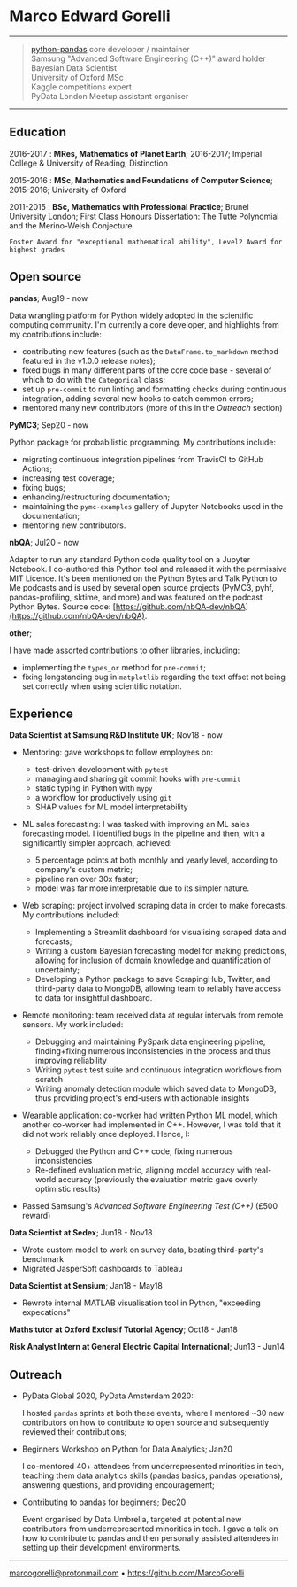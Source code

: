 Marco Edward Gorelli
============

----

> [python-pandas](https://pandas.pydata.org/about/team.html) core developer / maintainer\
> Samsung "Advanced Software Engineering (C++)" award holder\
> Bayesian Data Scientist\
> University of Oxford MSc\
> Kaggle competitions expert\
> PyData London Meetup assistant organiser

----

Education
---------

2016-2017
:   **MRes, Mathematics of Planet Earth**; 2016-2017; Imperial College & University of Reading; Distinction

2015-2016
:   **MSc, Mathematics and Foundations of Computer Science**; 2015-2016; University of Oxford

2011-2015
:   **BSc, Mathematics with Professional Practice**; Brunel University London; First Class Honours
    Dissertation: The Tutte Polynomial and the Merino-Welsh Conjecture

    Foster Award for "exceptional mathematical ability", Level2 Award for highest grades

Open source
-----------

**pandas**; Aug19 - now

Data wrangling platform for Python widely adopted in the scientific computing community. I'm currently a core developer, and highlights from my contributions include:

- contributing new features (such as the `DataFrame.to_markdown` method featured in the v1.0.0 release notes);
- fixed bugs in many different parts of the core code base - several of which to do with the `Categorical` class;
- set up `pre-commit` to run linting and formatting checks during continuous integration, adding several new hooks to catch common errors;
- mentored many new contributors (more of this in the _Outreach_ section)

**PyMC3**; Sep20 - now

Python package for probabilistic programming. My contributions include:

- migrating continuous integration pipelines from TravisCI to GitHub Actions;
- increasing test coverage;
- fixing bugs;
- enhancing/restructuring documentation;
- maintaining the `pymc-examples` gallery of Jupyter Notebooks used in the documentation;
- mentoring new contributors.

**nbQA**; Jul20 - now

Adapter to run any standard Python code quality tool on a Jupyter Notebook. I co-authored this Python tool and released it with the permissive MIT Licence. It's been mentioned on the Python Bytes and Talk Python to Me podcasts and is used by several open source projects (PyMC3, pyhf, pandas-profiling, sktime, and more) and was featured on the podcast Python Bytes. Source code: [https://github.com/nbQA-dev/nbQA](https://github.com/nbQA-dev/nbQA).

**other**;

I have made assorted contributions to other libraries, including:

- implementing the `types_or` method for `pre-commit`;
- fixing longstanding bug in `matplotlib` regarding the text offset not being set correctly when using scientific notation.

Experience
----------

**Data Scientist at Samsung R&D Institute UK**; Nov18 - now

- Mentoring: gave workshops to follow employees on:

  * test-driven development with `pytest`
  * managing and sharing git commit hooks with `pre-commit`
  * static typing in Python with `mypy`
  * a workflow for productively using `git`
  * SHAP values for ML model interpretability

- ML sales forecasting: I was tasked with improving an ML sales forecasting model. I identified bugs in the pipeline and then, with a significantly simpler approach, achieved:
  * 5 percentage points at both monthly and yearly level, according to company's custom metric;
  * pipeline ran over 30x faster;
  * model was far more interpretable due to its simpler nature.

- Web scraping: project involved scraping data in order to make forecasts. My contributions included:
  * Implementing a Streamlit dashboard for visualising scraped data and forecasts;
  * Writing a custom Bayesian forecasting model for making predictions, allowing for inclusion of domain knowledge and quantification of uncertainty;
  * Developing a Python package to save ScrapingHub, Twitter, and third-party data to MongoDB, allowing team to reliably have access to data for insightful dashboard.

- Remote monitoring: team received data at regular intervals from remote sensors. My work included:
  * Debugging and maintaining PySpark data engineering pipeline, finding+fixing numerous inconsistencies in the process and thus improving reliability
  * Writing `pytest` test suite and continuous integration workflows from scratch
  * Writing anomaly detection module which saved data to MongoDB, thus providing project's end-users with actionable insights

- Wearable application: co-worker had written Python ML model, which another co-worker had implemented in C++. However, I was told that it did not work reliably once deployed. Hence, I:
  - Debugged the Python and C++ code, fixing numerous inconsistencies
  - Re-defined evaluation metric, aligning model accuracy with real-world accuracy (previously the evaluation metric gave overly optimistic results)

- Passed Samsung's _Advanced Software Engineering Test (C++)_ (£500 reward)

**Data Scientist at Sedex**; Jun18 - Nov18

- Wrote custom model to work on survey data, beating third-party's benchmark
- Migrated JasperSoft dashboards to Tableau

**Data Scientist at Sensium**; Jan18 - May18

- Rewrote internal MATLAB visualisation tool in Python, "exceeding expecations"

**Maths tutor at Oxford Exclusif Tutorial Agency**; Oct18 - Jan18

**Risk Analyst Intern at General Electric Capital International**; Jun13 - Jun14

Outreach
--------------

- PyData Global 2020, PyData Amsterdam 2020:

  I hosted `pandas` sprints at both these events, where I mentored ~30 new contributors on how to contribute to open source and subsequently reviewed their contributions;

- Beginners Workshop on Python for Data Analytics; Jan20

  I co-mentored 40+ attendees from underrepresented minorities in tech, teaching them data analytics skills (pandas basics, pandas operations), answering questions, and providing encouragement;

- Contributing to pandas for beginners; Dec20

  Event organised by Data Umbrella, targeted at potential new contributors from underrepresented minorities in tech. I gave a talk on how to contribute to pandas and then personally assisted attendees in setting up their development environments.

----

<marcogorelli@protonmail.com> • <https://github.com/MarcoGorelli>
